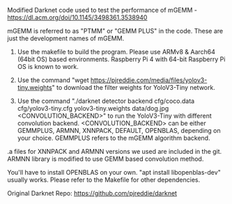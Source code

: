 Modified Darknet code used to test the performance of mGEMM - https://dl.acm.org/doi/10.1145/3498361.3538940

mGEMM is referred to as "PTMM" or "GEMM PLUS" in the code. These are just the development names of mGEMM.


1. Use the makefile to build the program. Please use ARMv8 & Aarch64 (64bit OS) based environments. Raspberry Pi 4 with 64-bit Raspberry Pi OS is known to work.

2. Use the command "wget https://pjreddie.com/media/files/yolov3-tiny.weights" to download the filter weights for YoloV3-Tiny network.

3. Use the command "./darknet detector backend cfg/coco.data cfg/yolov3-tiny.cfg yolov3-tiny.weights data/dog.jpg <CONVOLUTION_BACKEND>" to run the YoloV3-Tiny with different convolution backend.
<CONVOLUTION_BACKEND> can be either GEMMPLUS, ARMNN, XNNPACK, DEFAULT, OPENBLAS, depending on your choice. GEMMPLUS refers to the mGEMM algorithm backend.


.a files for XNNPACK and ARMNN versions we used are included in the git. ARMNN library is modified to use GEMM based convolution method. 

You'll have to install OPENBLAS on your own. "apt install libopenblas-dev" usually works. Please refer to the Makefile for other dependencies.

Original Darknet Repo: https://github.com/pjreddie/darknet

